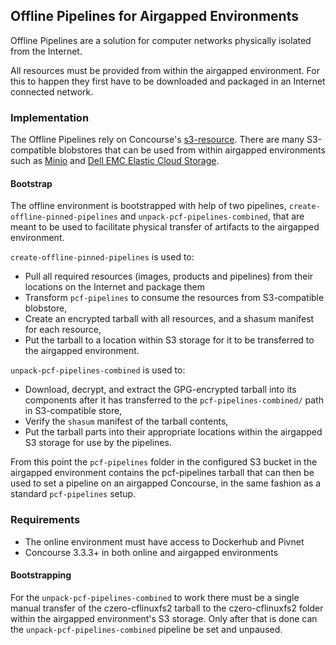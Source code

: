 ## Offline Pipelines for Airgapped Environments

Offline Pipelines are a solution for computer networks physically isolated from the Internet. 

All resources must be provided from within the airgapped environment. For this to happen they first have to be downloaded and packaged in an Internet connected network.


### Implementation

The Offline Pipelines rely on Concourse's [s3-resource](https://github.com/concourse/s3-resource). There are many S3-compatible blobstores that can be used from within airgapped environments such as [Minio](https://minio.io/) and [Dell EMC Elastic Cloud Storage](https://www.dellemc.com/en-us/storage/ecs/index.htm).

#### Bootstrap

The offline environment is bootstrapped with help of two pipelines, `create-offline-pinned-pipelines` and `unpack-pcf-pipelines-combined`, that are meant to be used to facilitate physical transfer of artifacts to the airgapped environment.

`create-offline-pinned-pipelines` is used to:

* Pull all required resources (images, products and pipelines) from their locations on the Internet and package them
* Transform `pcf-pipelines` to consume the resources from S3-compatible blobstore,
* Create an encrypted tarball with all resources, and a shasum manifest for each resource,
* Put the tarball to a location within S3 storage for it to be transferred to the airgapped environment.

`unpack-pcf-pipelines-combined` is used to:

* Download, decrypt, and extract the GPG-encrypted tarball into its components after it has transferred to the `pcf-pipelines-combined/` path in S3-compatible store,
* Verify the `shasum` manifest of the tarball contents,
* Put the tarball parts into their appropriate locations within the airgapped S3 storage for use by the pipelines.

From this point the `pcf-pipelines` folder in the configured S3 bucket in the airgapped environment contains the pcf-pipelines tarball that can then be used to set a pipeline on an airgapped Concourse, in the same fashion as a standard `pcf-pipelines` setup.

### Requirements

* The online environment must have access to Dockerhub and Pivnet
* Concourse 3.3.3+ in both online and airgapped environments

#### Bootstrapping

For the `unpack-pcf-pipelines-combined` to work there must be a single manual transfer of the czero-cflinuxfs2 tarball to the czero-cflinuxfs2 folder within the airgapped environment's S3 storage. Only after that is done can the `unpack-pcf-pipelines-combined` pipeline be set and unpaused.


